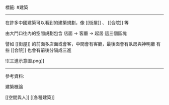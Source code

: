 標籤: #建築 

---

在許多中國建築可以看到的建築規劃，像 [[街屋]] 、 [[合院]] 等

由大門口往內的空間規劃包含 店面 -> 客廳 -> 起居 這三個區塊

譬如 [[街屋]] 的前面多店面或會客，中間會有客廳，最後面會有臥房與神明廳
有些 [[合院]] 也會有前後分隔成三進

![[三進示意圖.png]]

---

參考資料:

建築概論

[[空間與人]]
[[各種建築]]